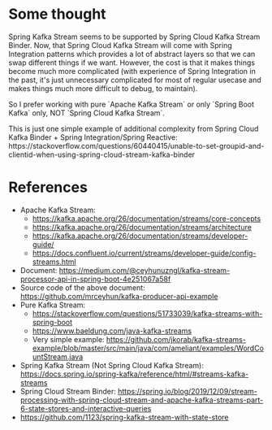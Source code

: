 # Some thought
Spring Kafka Stream seems to be supported by Spring Cloud Kafka Stream Binder.
Now, that Spring Cloud Kafka Stream will come with Spring Integration patterns which provides a lot of abstract layers so that we can swap different things if we want.
However, the cost is that it makes things become much more complicated (with experience of Spring Integration in the past, it's just unnecessary complicated for most of regular usecase and makes things much more difficult to debug, to maintain).
<p/>
So I prefer working with pure `Apache Kafka Stream` or only `Spring Boot Kafka` only, NOT `Spring Cloud Kafka Stream`.
<p/>
This is just one simple example of additional complexity from Spring Cloud Kafka Binder + Spring Integration/Spring Reactive: <br/>
https://stackoverflow.com/questions/60440415/unable-to-set-groupid-and-clientid-when-using-spring-cloud-stream-kafka-binder 

# References
- Apache Kafka Stream:
    - https://kafka.apache.org/26/documentation/streams/core-concepts
    - https://kafka.apache.org/26/documentation/streams/architecture 
    - https://kafka.apache.org/26/documentation/streams/developer-guide/
    - https://docs.confluent.io/current/streams/developer-guide/config-streams.html
- Document: https://medium.com/@ceyhunuzngl/kafka-stream-processor-api-in-spring-boot-4e251067a58f
- Source code of the above document: https://github.com/mrceyhun/kafka-producer-api-example
- Pure Kafka Stream: 
    - https://stackoverflow.com/questions/51733039/kafka-streams-with-spring-boot
    - https://www.baeldung.com/java-kafka-streams
    - Very simple example: https://github.com/jkorab/kafka-streams-example/blob/master/src/main/java/com/ameliant/examples/WordCountStream.java
- Spring Kafka Stream (Not Spring Cloud Kafka Stream): https://docs.spring.io/spring-kafka/reference/html/#streams-kafka-streams     
- Spring Cloud Stream Binder: https://spring.io/blog/2019/12/09/stream-processing-with-spring-cloud-stream-and-apache-kafka-streams-part-6-state-stores-and-interactive-queries
- https://github.com/1123/spring-kafka-stream-with-state-store